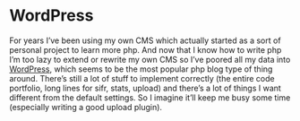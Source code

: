 <!--
  date: 2007-01-19
  modified: 2007-01-19
  slug: wordpress
  type: post
  categories: admin, backend
  tags: CMS
-->

# WordPress

<p>For years I&#8217;ve been using my own CMS which actually started as a sort of personal project to learn more php. And now that I know how to write php I&#8217;m too lazy to extend or rewrite my own CMS so I&#8217;ve poored all my data into <a href="http://www.wordpress.org/">WordPress</a>, which seems to be the most popular php blog type of thing around. There&#8217;s still a lot of stuff to implement correctly (the entire code portfolio, long lines for sifr, stats, upload) and there&#8217;s a lot of things I want different from the default settings. So I imagine it&#8217;ll keep me busy some time (especially writing a good upload plugin).</p>
